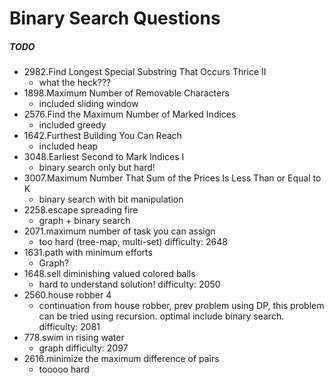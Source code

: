 # Binary Search Questions

##### TODO

- 2982.Find Longest Special Substring That Occurs Thrice II
  - what the heck???
- 1898.Maximum Number of Removable Characters
  - included sliding window
- 2576.Find the Maximum Number of Marked Indices
  - included greedy
- 1642.Furthest Building You Can Reach
  - included heap
- 3048.Earliest Second to Mark Indices I
  - binary search only but hard!
- 3007.Maximum Number That Sum of the Prices Is Less Than or Equal to K
  - binary search with bit manipulation
- 2258.escape spreading fire
  - graph + binary search
- 2071.maximum number of task you can assign
  - too hard (tree-map, multi-set) difficulty: 2648
- 1631.path with minimum efforts
  - Graph?
- 1648.sell diminishing valued colored balls
  - hard to understand solution! difficulty: 2050
- 2560.house robber 4
  - continuation from house robber, prev problem using DP, this problem can be tried using recursion. optimal include binary search. difficulty: 2081
- 778.swim in rising water
  - graph difficulty: 2097
- 2616.minimize the maximum difference of pairs
  - tooooo hard


